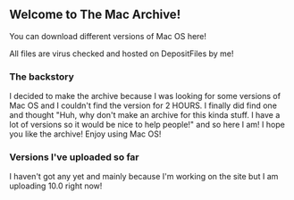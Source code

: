 ## Welcome to The Mac Archive!

You can download different versions of Mac OS here!

All files are virus checked and hosted on DepositFiles by me!

### The backstory

I decided to make the archive because I was looking for some versions of Mac OS and I couldn't find the version for 2 HOURS. I finally did find one and thought "Huh, why don't make an archive for this kinda stuff. I have a lot of versions so it would be nice to help people!" and so here I am! I hope you like the archive! Enjoy using Mac OS!

### Versions I've uploaded so far

I haven't got any yet and mainly because I'm working on the site but I am uploading 10.0 right now!
